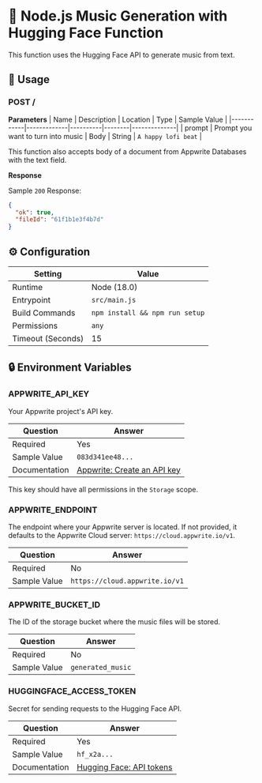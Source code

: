 # 🤖 Node.js Music Generation with Hugging Face Function

This function uses the Hugging Face API to generate music from text.

## 🧰 Usage

### POST /

**Parameters**
| Name | Description | Location | Type | Sample Value |
|------------|-------------|----------|--------|--------------|
| prompt | Prompt you want to turn into music | Body | String | `A happy lofi beat` |

This function also accepts body of a document from Appwrite Databases with the text field.

**Response**

Sample `200` Response:

```json
{
  "ok": true,
  "fileId": "61f1b1e3f4b7d"
}
```

## ⚙️ Configuration

| Setting           | Value                          |
| ----------------- | ------------------------------ |
| Runtime           | Node (18.0)                    |
| Entrypoint        | `src/main.js`                  |
| Build Commands    | `npm install && npm run setup` |
| Permissions       | `any`                          |
| Timeout (Seconds) | 15                             |

## 🔒 Environment Variables

### APPWRITE_API_KEY

Your Appwrite project's API key.

| Question      | Answer                                                                                            |
| ------------- | ------------------------------------------------------------------------------------------------- |
| Required      | Yes                                                                                               |
| Sample Value  | `083d341ee48...`                                                                                  |
| Documentation | [Appwrite: Create an API key](https://appwrite.io/docs/advanced/platform/api-keys#create-api-key) |

This key should have all permissions in the `Storage` scope.

### APPWRITE_ENDPOINT

The endpoint where your Appwrite server is located. If not provided, it defaults to the Appwrite Cloud server: `https://cloud.appwrite.io/v1`.

| Question     | Answer                         |
| ------------ | ------------------------------ |
| Required     | No                             |
| Sample Value | `https://cloud.appwrite.io/v1` |

### APPWRITE_BUCKET_ID

The ID of the storage bucket where the music files will be stored.

| Question     | Answer            |
| ------------ | ----------------- |
| Required     | No                |
| Sample Value | `generated_music` |

### HUGGINGFACE_ACCESS_TOKEN

Secret for sending requests to the Hugging Face API.

| Question      | Answer                                                                                                |
| ------------- | ----------------------------------------------------------------------------------------------------- |
| Required      | Yes                                                                                                   |
| Sample Value  | `hf_x2a...`                                                                                           |
| Documentation | [Hugging Face: API tokens](https://huggingface.co/docs/api-inference/en/quicktour#get-your-api-token) |
